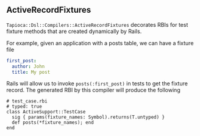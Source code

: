 ## ActiveRecordFixtures

`Tapioca::Dsl::Compilers::ActiveRecordFixtures` decorates RBIs for test fixture methods
that are created dynamically by Rails.

For example, given an application with a posts table, we can have a fixture file

~~~yaml
first_post:
  author: John
  title: My post
~~~

Rails will allow us to invoke `posts(:first_post)` in tests to get the fixture record.
The generated RBI by this compiler will produce the following

~~~rbi
# test_case.rbi
# typed: true
class ActiveSupport::TestCase
  sig { params(fixture_names: Symbol).returns(T.untyped) }
  def posts(*fixture_names); end
end
~~~
